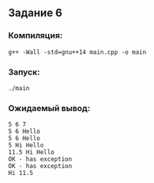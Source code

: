 ## Задание 6

### Компиляция:
```
g++ -Wall -std=gnu++14 main.cpp -o main
```

### Запуск:
```
./main
```

### Ожидаемый вывод:
```
5 6 7
5 6 Hello
5 6 Hello
5 Hi Hello
11.5 Hi Hello
OK - has exception
OK - has exception
Hi 11.5
```
